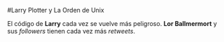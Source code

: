 #Larry Plotter y La Orden de Unix

El código de **Larry** cada vez se vuelve más peligroso.
**Lor Ballmermort** y sus *followers* tienen cada vez más *retweets*.
